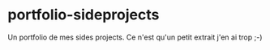 # portfolio-sideprojects
Un portfolio de mes sides projects. Ce n'est qu'un petit extrait j'en ai trop ;-)
